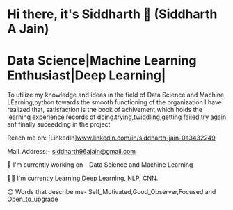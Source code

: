 # Hi there, it's Siddharth 👋 (Siddharth A Jain)

# Data Science|Machine Learning Enthusiast|Deep Learning| 

 To utilize my knowledge and ideas in the field of Data Science and Machine LEarning,python towards the smooth functioning of the organization
 I have realized that, satisfaction is the book of achivement,which holds the learning experience records of doing.trying,twiddling,getting failed,try again anf finally
 suceedding in the project
 
 Reach me on: 
[LinkedIn]www.linkedin.com/in/siddharth-jain-0a3432249

 Mail_Address:- siddharth96ajain@gmail.com

👀 I'm currently working on - Data Science and Machine Learning

🤞🏻 I'm currently Learning Deep Learning, NLP, CNN.

😊 Words that describe me- Self_Motivated,Good_Observer,Focused and Open_to_upgrade
